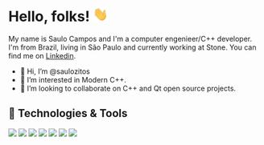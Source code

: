 # Hello, folks! <img src="https://raw.githubusercontent.com/saulozitos/saulozitos/master/wave.gif" width="30px">

My name is Saulo Campos and I'm a computer engenieer/C++ developer. I'm from Brazil, living in São Paulo and currently working at Stone. You can find me on [Linkedin](https://www.linkedin.com/in/saulozitos/).

- 👋 Hi, I’m @saulozitos
- 👀 I’m interested in Modern C++.
- 💞️ I’m looking to collaborate on C++ and Qt open source projects.

## 🔧 Technologies & Tools
![](https://img.shields.io/badge/Code-C++-informational?style=flat&logo=cplusplus&logoColor=white&color=2bbc8a)
![](https://img.shields.io/badge/Code-Qt-informational?style=flat&logo=Qt&logoColor=white&color=2bbc8a)
![](https://img.shields.io/badge/Code-CMake-informational?style=flat&logo=cmake&logoColor=white&color=2bbc8a)
![](https://img.shields.io/badge/Code-Python-informational?style=flat&logo=python&logoColor=white&color=2bbc8a)
![](https://img.shields.io/badge/OS-Linux-informational?style=flat&logo=linux&logoColor=white&color=2bbc8a)
![](https://img.shields.io/badge/Shell-Bash-informational?style=flat&logo=gnu-bash&logoColor=white&color=2bbc8a)
![](https://img.shields.io/badge/Tools-PostgreSQL-informational?style=flat&logo=postgresql&logoColor=white&color=2bbc8a)
